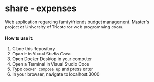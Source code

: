 # share - expenses
Web application regarding family/friends budget management. Master's project at University of Trieste for web programming exam. 

#### How to use it: #### 
1. Clone this Repository 
2. Open it in Visual Studio Code 
3. Open Docker Desktop in your computer
4. Open a Terminal in Visual Studio Code
5. Type ```docker compose up``` and press enter
6. In your browser, navigate to localhost:3000

